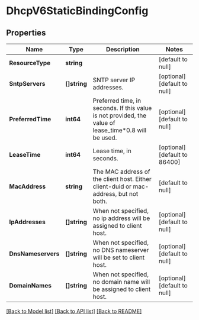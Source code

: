 # DhcpV6StaticBindingConfig

## Properties
Name | Type | Description | Notes
------------ | ------------- | ------------- | -------------
**ResourceType** | **string** |  | [default to null]
**SntpServers** | **[]string** | SNTP server IP addresses. | [optional] [default to null]
**PreferredTime** | **int64** | Preferred time, in seconds. If this value is not provided, the value of lease_time*0.8 will be used.  | [optional] [default to null]
**LeaseTime** | **int64** | Lease time, in seconds. | [optional] [default to 86400]
**MacAddress** | **string** | The MAC address of the client host. Either client-duid or mac-address, but not both.  | [default to null]
**IpAddresses** | **[]string** | When not specified, no ip address will be assigned to client host.  | [optional] [default to null]
**DnsNameservers** | **[]string** | When not specified, no DNS nameserver will be set to client host.  | [optional] [default to null]
**DomainNames** | **[]string** | When not specified, no domain name will be assigned to client host.  | [optional] [default to null]

[[Back to Model list]](../README.md#documentation-for-models) [[Back to API list]](../README.md#documentation-for-api-endpoints) [[Back to README]](../README.md)

